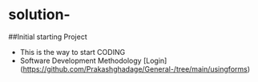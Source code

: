 # solution-
##Initial starting Project
- This is the way to start CODING
- Software Development Methodology 
[Login] (https://github.com/Prakashghadage/General-/tree/main/usingforms)

